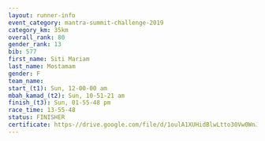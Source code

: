 ```yaml
---
layout: runner-info 
event_category: mantra-summit-challenge-2019 
category_km: 35km 
overall_rank: 80
gender_rank: 13
bib: 577
first_name: Siti Mariam
last_name: Mostamam
gender: F
team_name: 
start_(t1): Sun, 12-00-00 am
mbah_kamad_(t2): Sun, 10-51-21 am
finish_(t3): Sun, 01-55-48 pm
race_time: 13-55-48
status: FINISHER
certificate: https-//drive.google.com/file/d/1oulA1XUHidBlwLtto30Vw0WnJtfyPFL8/view?usp=sharing
---
```

